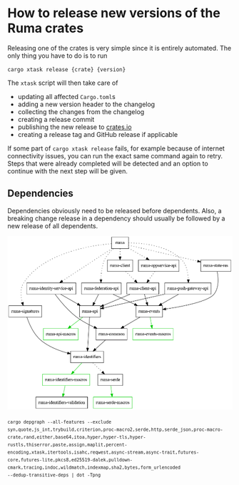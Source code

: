 # How to release new versions of the Ruma crates

Releasing one of the crates is very simple since it is entirely automated.
The only thing you have to do is to run

```
cargo xtask release {crate} {version}
```

The `xtask` script will then take care of

* updating all affected `Cargo.toml`s
* adding a new version header to the changelog
* collecting the changes from the changelog
* creating a release commit
* publishing the new release to [crates.io](https://crates.io/)
* creating a release tag and GitHub release if applicable

If some part of `cargo xtask release` fails, for example because of internet
connectivity issues, you can run the exact same command again to retry. Steps
that were already completed will be detected and an option to continue with
the next step will be given.

## Dependencies

Dependencies obviously need to be released before dependents. Also, a breaking
change release in a dependency should usually be followed by a new release of
all dependents.

![crate dependencies](./workspace_deps.png)

<small><code>cargo depgraph --all-features --exclude syn,quote,js_int,trybuild,criterion,proc-macro2,serde,http,serde_json,proc-macro-crate,rand,either,base64,itoa,hyper,hyper-tls,hyper-rustls,thiserror,paste,assign,maplit,percent-encoding,xtask,itertools,isahc,reqwest,async-stream,async-trait,futures-core,futures-lite,pkcs8,ed25519-dalek,pulldown-cmark,tracing,indoc,wildmatch,indexmap,sha2,bytes,form_urlencoded --dedup-transitive-deps | dot -Tpng</code></small>

